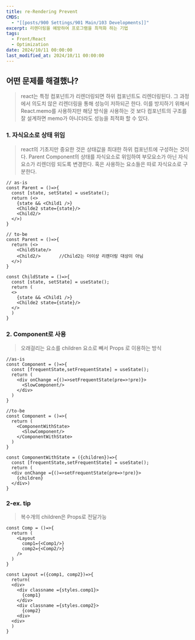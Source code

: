 ```yaml
---
title: re-Rendering Prevent
CMDS:
  - "[[posts/900 Settings/901 Main/103 Developments]]"
excerpt: 리렌더링을 예방하여 프로그램을 최적화 하는 기법
tags:
  - Front/React
  - Optimization
date: 2024/10/11 00:00:00
last_modified_at: 2024/10/11 00:00:00
---
```

## 어떤 문제를 해결했나?
> react는 특정 컴포넌트가 리렌더링되면 하위 컴포넌트도 리렌더링된다. 그 과정에서 의도치 않은 리렌더링을 통해 성능이 저하되곤 한다. 이를 방지하기 위해서 React.memo를 사용하지만 해당 방식을 사용하는 것 보다 컴포넌트의 구조를 잘 설계하면 memo가 아니더라도 성능을 최적화 할 수 있다.

### 1. 자식요소로 상태 위임
> react의 기초지만 중요한 것은 상태값을 최대한 하위 컴포넌트에 구성하는 것이다. Parent Component의 상태를 자식요소로 위임하여 부모요소가 아닌 자식요소가 리렌더링 되도록 변경한다. 혹은 사용하는 요소들은 따로 자식요소로 구분한다.

```tsx
// as-is
const Parent = ()=>{
  const [state, setState] = useState();
  return (<>
    {state && <Child1 />}
    <Childe2 state={state}/>
    <Child2/>
  </>)
}

// to-be
const Parent = ()=>{
  return (<>
    <ChildState/>
    <Child2/>       //Child2는 더이상 리렌더링 대상이 아님
  </>)
}

const ChildState = ()=>{
  const [state, setState] = useState();
  return (
  <>
    {state && <Child1 />}
    <Childe2 state={state}/>
  </>
  )
}
```

### 2. Component로 사용
> 오래걸리는 요소를 children 요소로 빼서 Props 로 이용하는 방식 
```tsx
//as-is
const Component = ()=>{
  const [frequentState,setFrequentState] = useState();
  return (
    <div onChange ={()=>setFrequentState(pre=>!pre)}>
      <SlowComponent/>
    </div>
  )
}

//to-be
const Component = ()=>{
  return (
    <ComponentWithState>
      <SlowComponent/>
    </ComponentWithState>
  )
}

const ComponentWithState = ({children})=>{
  const [frequentState,setFrequentState] = useState();
  return (
  <div onChange ={()=>setFrequentState(pre=>!pre)}>
    {children}
  </div>)
}

```

### 2-ex. tip
> 복수개의 children은 Props로 전달가능
```tsx
const Comp = ()=>{
  return (
    <Layout
      comp1={<Comp1/>}
      comp2={<Comp2/>}
    />
  )
}

const Layout =({comp1, comp2})=>{
  return(
  <div>
    <div classname ={styles.comp1}>
      {comp1}
    </div>
    <div classname ={styles.comp2}>
      {comp2}
    <div>
  <div>
  )
}
```
